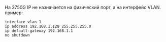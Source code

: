 На 3750G IP не назначается на физический порт, а на интерфейс VLAN.
пример:
```
interface vlan 1
ip address 192.168.1.128 255.255.255.0
ip default-gateway 192.168.1.1
no shutdown
```


